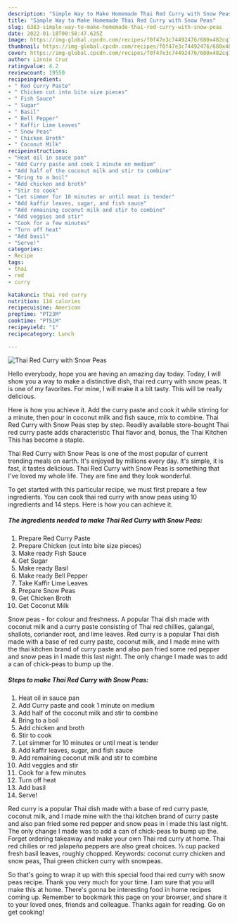 ```yaml
---
description: "Simple Way to Make Homemade Thai Red Curry with Snow Peas"
title: "Simple Way to Make Homemade Thai Red Curry with Snow Peas"
slug: 6383-simple-way-to-make-homemade-thai-red-curry-with-snow-peas
date: 2022-01-18T00:58:47.625Z
image: https://img-global.cpcdn.com/recipes/f0f47e3c74492476/680x482cq70/thai-red-curry-with-snow-peas-recipe-main-photo.jpg
thumbnail: https://img-global.cpcdn.com/recipes/f0f47e3c74492476/680x482cq70/thai-red-curry-with-snow-peas-recipe-main-photo.jpg
cover: https://img-global.cpcdn.com/recipes/f0f47e3c74492476/680x482cq70/thai-red-curry-with-snow-peas-recipe-main-photo.jpg
author: Linnie Cruz
ratingvalue: 4.2
reviewcount: 19550
recipeingredient:
- " Red Curry Paste"
- " Chicken cut into bite size pieces"
- " Fish Sauce"
- " Sugar"
- " Basil"
- " Bell Pepper"
- " Kaffir Lime Leaves"
- " Snow Peas"
- " Chicken Broth"
- " Coconut Milk"
recipeinstructions:
- "Heat oil in sauce pan"
- "Add Curry paste and cook 1 minute on medium"
- "Add half of the coconut milk and stir to combine"
- "Bring to a boil"
- "Add chicken and broth"
- "Stir to cook"
- "Let simmer for 10 minutes or until meat is tender"
- "Add kaffir leaves, sugar, and fish sauce"
- "Add remaining coconut milk and stir to combine"
- "Add veggies and stir"
- "Cook for a few minutes"
- "Turn off heat"
- "Add basil"
- "Serve!"
categories:
- Recipe
tags:
- thai
- red
- curry

katakunci: thai red curry 
nutrition: 114 calories
recipecuisine: American
preptime: "PT23M"
cooktime: "PT51M"
recipeyield: "1"
recipecategory: Lunch

---
```



![Thai Red Curry with Snow Peas](https://img-global.cpcdn.com/recipes/f0f47e3c74492476/680x482cq70/thai-red-curry-with-snow-peas-recipe-main-photo.jpg)

Hello everybody, hope you are having an amazing day today. Today, I will show you a way to make a distinctive dish, thai red curry with snow peas. It is one of my favorites. For mine, I will make it a bit tasty. This will be really delicious.

Here is how you achieve it. Add the curry paste and cook it while stirring for a minute, then pour in coconut milk and fish sauce, mix to combine. Thai Red Curry with Snow Peas step by step. Readily available store-bought Thai red curry paste adds characteristic Thai flavor and, bonus, the Thai Kitchen This has become a staple.

Thai Red Curry with Snow Peas is one of the most popular of current trending meals on earth. It's enjoyed by millions every day. It's simple, it is fast, it tastes delicious. Thai Red Curry with Snow Peas is something that I've loved my whole life. They are fine and they look wonderful.


To get started with this particular recipe, we must first prepare a few ingredients. You can cook thai red curry with snow peas using 10 ingredients and 14 steps. Here is how you can achieve it.

<!--inarticleads1-->

##### The ingredients needed to make Thai Red Curry with Snow Peas:

1. Prepare  Red Curry Paste
1. Prepare  Chicken (cut into bite size pieces)
1. Make ready  Fish Sauce
1. Get  Sugar
1. Make ready  Basil
1. Make ready  Bell Pepper
1. Take  Kaffir Lime Leaves
1. Prepare  Snow Peas
1. Get  Chicken Broth
1. Get  Coconut Milk


Snow peas - for colour and freshness. A popular Thai dish made with coconut milk and a curry paste consisting of Thai red chillies, galangal, shallots, coriander root, and lime leaves. Red curry is a popular Thai dish made with a base of red curry paste, coconut milk, and I made mine with the thai kitchen brand of curry paste and also pan fried some red pepper and snow peas in I made this last night. The only change I made was to add a can of chick-peas to bump up the. 

<!--inarticleads2-->

##### Steps to make Thai Red Curry with Snow Peas:

1. Heat oil in sauce pan
1. Add Curry paste and cook 1 minute on medium
1. Add half of the coconut milk and stir to combine
1. Bring to a boil
1. Add chicken and broth
1. Stir to cook
1. Let simmer for 10 minutes or until meat is tender
1. Add kaffir leaves, sugar, and fish sauce
1. Add remaining coconut milk and stir to combine
1. Add veggies and stir
1. Cook for a few minutes
1. Turn off heat
1. Add basil
1. Serve!


Red curry is a popular Thai dish made with a base of red curry paste, coconut milk, and I made mine with the thai kitchen brand of curry paste and also pan fried some red pepper and snow peas in I made this last night. The only change I made was to add a can of chick-peas to bump up the. Forget ordering takeaway and make your own Thai red curry at home. Thai red chilies or red jalapeño peppers are also great choices. ⅓ cup packed fresh basil leaves, roughly chopped. Keywords: coconut curry chicken and snow peas, Thai green chicken curry with snowpeas. 

So that's going to wrap it up with this special food thai red curry with snow peas recipe. Thank you very much for your time. I am sure that you will make this at home. There's gonna be interesting food in home recipes coming up. Remember to bookmark this page on your browser, and share it to your loved ones, friends and colleague. Thanks again for reading. Go on get cooking!
